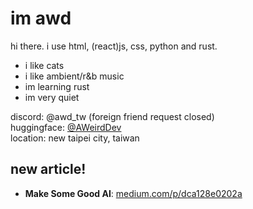 # im awd
hi there. i use html, (react)js, css, python and rust.

- i like cats
- i like ambient/r&b music
- im learning rust
- im very quiet

discord: @awd_tw (foreign friend request closed)<br />
huggingface: [@AWeirdDev](https://huggingface.co/AWeirdDev)<br />
location: new taipei city, taiwan

## new article!

- **Make Some Good AI**: [medium.com/p/dca128e0202a](https://medium.com/@aweirddev/make-some-good-ai-dca128e0202a)
